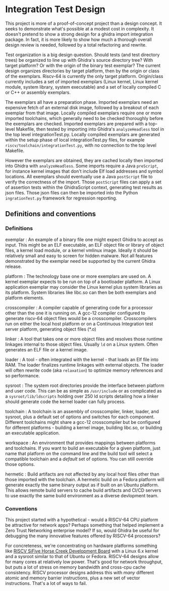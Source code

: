 # Integration Test Design

This project is more of a proof-of-concept project than a design concept.  It seeks to demonstrate what's possible at
a modest cost in complexity.  It doesn't pretend to show a strong design for a ghidra import integration package.  In
fact, it is more likely to show how much a thorough overall design review is needed, followed by a total refactoring and rewrite.

Test organization is a big design question.  Should tests (and test directory trees) be organized to line up with Ghidra's source directory tree?
With target platform? Or with the origin of the binary test exemplar?  The current design organizes directories by target platform,
then by the origin or class of the exemplars.  Riscv-64 is currently the only target platform.  Origin/class currently includes a set of imported
exemplars (Linux kernel, Linux kernel module, system library, system executable) and a set of locally compiled C or C++ or assembly exemplars.

The exemplars all have a preparation phase.  Imported exemplars need an expensive fetch of an external disk image, followed by a breakout of each exemplar
from that image.  Locally compiled exemplars require one or more imported toolchains, which generally need to be checked thoroughly before the exemplars are checked.
Imported exemplars are prepared with a top-level Makefile, then tested by importing into Ghidra's `analyzeHeadless` tool in the top level integrationTest.py. 
Locally compiled exemplars are generated within the setup phase of local integrationTest.py files, for example `riscv/toolchain/integrationTest.py`,
with no connection to the top level Makefile.

However the exemplars are obtained, they are cached locally then imported into Ghidra with `analyzeHeadless`.  Some imports require a Java `preScript`, for instance
kernel images that don't include Elf load addresses and symbol locations.
All exemplars should eventually use a Java `postScript` file to verify the correctness of the import. Those `postScript` files can apply a set of assertion tests
within the GhidraScript context, generating test results as json files.  Those json files can then be imported into the Python `ingrationTest.py` framework for regression reporting.

## Definitions and conventions

### Definitions

exemplar
: An example of a binary file one might expect Ghidra to accept as input.  This might be an ELF executable, an ELF object file or library of object files, a kernel load module,
or a kernel vmlinux image.  Ideally it should be relatively small and easy to screen for hidden malware.  Not all features demonstrated by the exemplar need be supported
by the current Ghidra release.

platform
: The technology base one or more exemplars are used on.  A kernel exemplar expects to be run on top of a bootloader platform.  A Linux application exemplar may consider
the Linux kernel plus system libraries as its platform.  System libraries like libc.so can then be both exemplars and platform elements.

crosscompiler
: A compiler capable of generating code for a processor other than the one it is running on.  A gcc-12 compiler configured to generate riscv-64 object files would be a crosscompiler.
Crosscompilers run on either the local host platform or on a Continuous Integration test server platform, generating object files (*.o)

linker
: A tool that takes one or more object files and resolves those runtime linkages internal to those object files.  Usually `ld` on a Linux system.  Often generates an ELF file
or a kernel image.

loader
: A tool - often integrated with the kernel - that loads an Elf file into RAM.  The loader finalizes runtime linkages with external objects.  The loader will often rewrite
code (aka `relaxation`) to optimize memory references and so performance.

sysroot
: The system root directories provide the interface between platform and user code.  This can be as simple as `/usr/include` or as complicated as a `sysroot/lib/ldscripts` holding
over 250 ld scripts detailing how a linker should generate code the kernel loader can fully process.

toolchain
: A toolchain is an assembly of crosscompiler, linker, loader, and sysroot, plus a default set of options and switches for each component.  Different toolchains might share a gcc-12
crosscompiler but be configured for different platforms - building a kernel image, building libc.so, or building an executable application.

workspace
: An environment that provides mappings between platforms and toolchains.  If you want to build an executable for a given platform, just name that platform on the command line
and the build tool will select a compatible toolchain and a *default* set of options.  You can still override those options.

hermetic
: Build artifacts are not affected by any local host files other than those imported with the toolchain.  A hermetic build on a Fedora platform will generate exactly the same
binary output as if built on an Ubuntu platform.  This allows remote build servers to cache build artifacts and CI/CD servers to use exactly the same build environment as a diverse
devlopment team.

### Conventions

This project started with a hypothetical - would a RISCV-64 CPU platform be attractive for network apps?  Perhaps something that helped implement a Zero Trust Networking enterprise model?
If so, would Ghidra be useful for debugging the many innovative features offered by RISCV-64 processors?

For concreteness, we're concentrating on hardware platforms something like [RISCV SiFive Horse Creek Development Board](https://liliputing.com/sifive-hifive-pro-p550-dev-board-coming-this-summer-with-intel-horse-creek-risc-v-chip/) with a Linux 6.x kernel and a sysroot similar to that of Ubuntu or Fedora.
RISCV-64 designs allow for many cores at relatively low power.  That's good for network throughput, but puts a lot of stress on memory bandwidth and cross-cpu cache consistency.
RISCV processor designs address this with *many* different atomic and memory barrier instructions, plus a new set of vector instructions.  That's a lot of ways to fail.